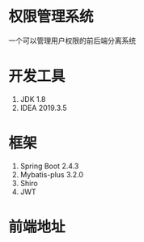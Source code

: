 # 权限管理系统
一个可以管理用户权限的前后端分离系统
# 开发工具
1. JDK 1.8
2. IDEA 2019.3.5
# 框架
1. Spring Boot 2.4.3
2. Mybatis-plus 3.2.0
3. Shiro
4. JWT
# 前端地址